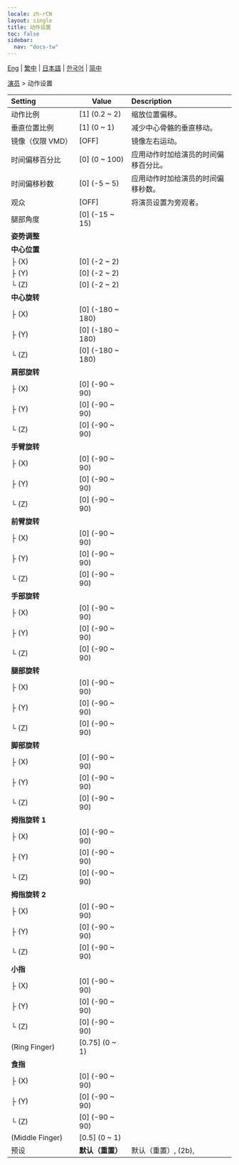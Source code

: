 ```yaml
---
locale: zh-rCN
layout: single
title: 动作设置
toc: false
sidebar:
  nav: "docs-tw"
---
```

[Eng](/dancexr/menu/2025.4/actor/actor_motion) | [繁中](/tw/dancexr/menu/2025.4/actor/actor_motion) | [日本語](/jp/dancexr/menu/2025.4/actor/actor_motion) | [한국어](/kr/dancexr/menu/2025.4/actor/actor_motion) | [简中](/zh/dancexr/menu/2025.4/actor/actor_motion)

[演员](../menu#演员) > 动作设置



| Setting | Value | Description |
| :--- | --- | :--- |
|<nobr>动作比例</nobr>| [1] (0.2 ~ 2) | 缩放位置偏移。
|<nobr>垂直位置比例</nobr>| [1] (0 ~ 1) | 减少中心骨骼的垂直移动。
|<nobr>镜像（仅限 VMD）</nobr>| [OFF] | 镜像左右运动。
|<nobr>时间偏移百分比</nobr>| [0] (0 ~ 100) | 应用动作时加给演员的时间偏移百分比。
|<nobr>时间偏移秒数</nobr>| [0] (-5 ~ 5) | 应用动作时加给演员的时间偏移秒数。
|<nobr>观众</nobr>| [OFF] | 将演员设置为旁观者。
|<nobr>腿部角度</nobr>| [0] (-15 ~ 15) | 
|<nobr><b>姿势调整</b></nobr>|| 
|<nobr><b>中心位置</b></nobr>| | 
|<nobr>├&nbsp;(X)</nobr>| [0] (-2 ~ 2) | 
|<nobr>├&nbsp;(Y)</nobr>| [0] (-2 ~ 2) | 
|<nobr>└&nbsp;(Z)</nobr>| [0] (-2 ~ 2) | 
|<nobr><b>中心旋转</b></nobr>| | 
|<nobr>├&nbsp;(X)</nobr>| [0] (-180 ~ 180) | 
|<nobr>├&nbsp;(Y)</nobr>| [0] (-180 ~ 180) | 
|<nobr>└&nbsp;(Z)</nobr>| [0] (-180 ~ 180) | 
|<nobr><b>肩部旋转</b></nobr>| | 
|<nobr>├&nbsp;(X)</nobr>| [0] (-90 ~ 90) | 
|<nobr>├&nbsp;(Y)</nobr>| [0] (-90 ~ 90) | 
|<nobr>└&nbsp;(Z)</nobr>| [0] (-90 ~ 90) | 
|<nobr><b>手臂旋转</b></nobr>| | 
|<nobr>├&nbsp;(X)</nobr>| [0] (-90 ~ 90) | 
|<nobr>├&nbsp;(Y)</nobr>| [0] (-90 ~ 90) | 
|<nobr>└&nbsp;(Z)</nobr>| [0] (-90 ~ 90) | 
|<nobr><b>前臂旋转</b></nobr>| | 
|<nobr>├&nbsp;(X)</nobr>| [0] (-90 ~ 90) | 
|<nobr>├&nbsp;(Y)</nobr>| [0] (-90 ~ 90) | 
|<nobr>└&nbsp;(Z)</nobr>| [0] (-90 ~ 90) | 
|<nobr><b>手部旋转</b></nobr>| | 
|<nobr>├&nbsp;(X)</nobr>| [0] (-90 ~ 90) | 
|<nobr>├&nbsp;(Y)</nobr>| [0] (-90 ~ 90) | 
|<nobr>└&nbsp;(Z)</nobr>| [0] (-90 ~ 90) | 
|<nobr><b>腿部旋转</b></nobr>| | 
|<nobr>├&nbsp;(X)</nobr>| [0] (-90 ~ 90) | 
|<nobr>├&nbsp;(Y)</nobr>| [0] (-90 ~ 90) | 
|<nobr>└&nbsp;(Z)</nobr>| [0] (-90 ~ 90) | 
|<nobr><b>脚部旋转</b></nobr>| | 
|<nobr>├&nbsp;(X)</nobr>| [0] (-90 ~ 90) | 
|<nobr>├&nbsp;(Y)</nobr>| [0] (-90 ~ 90) | 
|<nobr>└&nbsp;(Z)</nobr>| [0] (-90 ~ 90) | 
|<nobr><b>拇指旋转 1</b></nobr>| | 
|<nobr>├&nbsp;(X)</nobr>| [0] (-90 ~ 90) | 
|<nobr>├&nbsp;(Y)</nobr>| [0] (-90 ~ 90) | 
|<nobr>└&nbsp;(Z)</nobr>| [0] (-90 ~ 90) | 
|<nobr><b>拇指旋转 2</b></nobr>| | 
|<nobr>├&nbsp;(X)</nobr>| [0] (-90 ~ 90) | 
|<nobr>├&nbsp;(Y)</nobr>| [0] (-90 ~ 90) | 
|<nobr>└&nbsp;(Z)</nobr>| [0] (-90 ~ 90) | 
|<nobr><b>小指</b></nobr>| | 
|<nobr>├&nbsp;(X)</nobr>| [0] (-90 ~ 90) | 
|<nobr>├&nbsp;(Y)</nobr>| [0] (-90 ~ 90) | 
|<nobr>└&nbsp;(Z)</nobr>| [0] (-90 ~ 90) | 
|<nobr>(Ring Finger)</nobr>| [0.75] (0 ~ 1) | 
|<nobr><b>食指</b></nobr>| | 
|<nobr>├&nbsp;(X)</nobr>| [0] (-90 ~ 90) | 
|<nobr>├&nbsp;(Y)</nobr>| [0] (-90 ~ 90) | 
|<nobr>└&nbsp;(Z)</nobr>| [0] (-90 ~ 90) | 
|<nobr>(Middle Finger)</nobr>| [0.5] (0 ~ 1) | 
|<nobr>预设</nobr>| **默认（重置）** | 默认（重置）, (2b),  |
